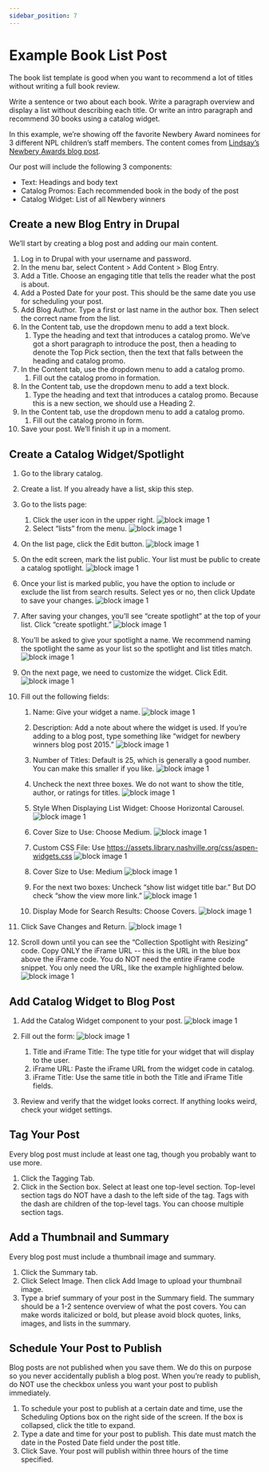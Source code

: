 ```yaml
---
sidebar_position: 7
---
```


# Example Book List Post

The book list template is good when you want to recommend a lot of titles without writing a full book review.

Write a sentence or two about each book. Write a paragraph overview and display a list without describing each title. Or write an intro paragraph and recommend 30 books using a catalog widget.

In this example, we’re showing off the favorite Newbery Award nominees for 3 different NPL children’s staff members. The content comes from [Lindsay’s Newbery Awards blog post](https://library.nashville.org/blog/2015/01/2015-newbery-awards).

Our post will include the following 3 components:
- Text: Headings and body text
- Catalog Promos: Each recommended book in the body of the post
- Catalog Widget: List of all Newbery winners

## Create a new Blog Entry in Drupal

We’ll start by creating a blog post and adding our main content.
1. Log in to Drupal with your username and password.
1. In the menu bar, select Content > Add Content > Blog Entry.
1. Add a Title. Choose an engaging title that tells the reader what the post is about.
1. Add a Posted Date for your post. This should be the same date you use for scheduling your post.
1. Add Blog Author. Type a first or last name in the author box. Then select the correct name from the list.
1. In the Content tab, use the dropdown menu to add a text block.
   1. Type the heading and text that introduces a catalog promo. We’ve got a short paragraph to introduce the post, then a heading to denote the Top Pick section, then the text that falls between the heading and catalog promo.
1. In the Content tab, use the dropdown menu to add a catalog promo.
   1. Fill out the catalog promo in formation.
1. In the Content tab, use the dropdown menu to add a text block.
   1. Type the heading and text that introduces a catalog promo. Because this is a new section, we should use a Heading 2.
1. In the Content tab, use the dropdown menu to add a catalog promo.
   1. Fill out the catalog promo in form.
1. Save your post. We’ll finish it up in a moment.

## Create a Catalog Widget/Spotlight

1. Go to the library catalog.

1. Create a list. If you already have a list, skip this step.

1. Go to the lists page:
   1. Click the user icon in the upper right.
   ![block image 1](/img/catalog-widget-2.png)
   1. Select “lists” from the menu.
   ![block image 1](/img/catalog-widget-3.png)

1. On the list page, click the Edit button.
![block image 1](/img/catalog-widget-4.png)

1. On the edit screen, mark the list public. Your list must be public to create a catalog spotlight.
![block image 1](/img/catalog-widget-5.png)

1. Once your list is marked public, you have the option to include or exclude the list from search results. Select yes or no, then click Update to save your changes.
![block image 1](/img/catalog-widget-6.png)

1. After saving your changes, you’ll see “create spotlight” at the top of your list. Click “create spotlight.”
![block image 1](/img/catalog-widget-7.png)

1. You’ll be asked to give your spotlight a name. We recommend naming the spotlight the same as your list so the spotlight and list titles match.
![block image 1](/img/catalog-widget-8.png)

1. On the next page, we need to customize the widget. Click Edit.
![block image 1](/img/catalog-widget-9.png)

1. Fill out the following fields:
   1. Name: Give your widget a name.
   ![block image 1](/img/catalog-widget-10.png)

   1. Description: Add a note about where the widget is used. If you’re adding to a blog post, type something like “widget for newbery winners blog post 2015.”
   ![block image 1](/img/catalog-widget-11.png)

   1. Number of Titles: Default is 25, which is generally a good number. You can make this smaller if you like.
   ![block image 1](/img/catalog-widget-12.png)

   1. Uncheck the next three boxes. We do not want to show the title, author, or ratings for titles.
   ![block image 1](/img/catalog-widget-13.png)

   1. Style When Displaying List Widget: Choose Horizontal Carousel.
   ![block image 1](/img/catalog-widget-14.png)

   1. Cover Size to Use: Choose Medium.
   ![block image 1](/img/catalog-widget-15.png)

   1. Custom CSS File: Use https://assets.library.nashville.org/css/aspen-widgets.css
   ![block image 1](/img/catalog-widget-16.png)

   1. Cover Size to Use: Medium
   ![block image 1](/img/catalog-widget-17.png)

   1. For the next two boxes: Uncheck “show list widget title bar.” But DO check “show the view more link.”
   ![block image 1](/img/catalog-widget-18.png)

   1. Display Mode for Search Results: Choose Covers.
   ![block image 1](/img/catalog-widget-19.png)

1. Click Save Changes and Return.
![block image 1](/img/catalog-widget-21.png)

1. Scroll down until you can see the “Collection Spotlight with Resizing” code. Copy ONLY the iFrame URL -- this is the URL in the blue box above the iFrame code. You do NOT need the entire iFrame code snippet. You only need the URL, like the example highlighted below.
![block image 1](/img/catalog-widget-20.png)

## Add Catalog Widget to Blog Post

1. Add the Catalog Widget component to your post.
![block image 1](/img/catalog-widget-23.png)

1. Fill out the form:
![block image 1](/img/catalog-widget-22.png)
   1. Title and iFrame Title: The type title for your widget that will display to the user.
   1. iFrame URL: Paste the iFrame URL from the widget code in catalog.
   1. iFrame Title: Use the same title in both the Title and iFrame Title fields.

1. Review and verify that the widget looks correct. If anything looks weird, check your widget settings.

## Tag Your Post

Every blog post must include at least one tag, though you probably want to use more.

1. Click the Tagging Tab.
1. Click in the Section box. Select at least one top-level section. Top-level section tags do NOT have a dash to the left side of the tag. Tags with the dash are children of the top-level tags. You can choose multiple section tags.

## Add a Thumbnail and Summary

Every blog post must include a thumbnail image and summary.

1. Click the Summary tab.
1. Click Select Image. Then click Add Image to upload your thumbnail image.
1. Type a brief summary of your post in the Summary field. The summary should be a 1-2 sentence overview of what the post covers. You can make words italicized or bold, but please avoid block quotes, links, images, and lists in the summary.

## Schedule Your Post to Publish

Blog posts are not published when you save them. We do this on purpose so you never accidentally publish a blog post. When you’re ready to publish, do NOT use the checkbox unless you want your post to publish immediately.

1. To schedule your post to publish at a certain date and time, use the Scheduling Options box on the right side of the screen. If the box is collapsed, click the title to expand.
1. Type a date and time for your post to publish. This date must match the date in the Posted Date field under the post title.
1. Click Save. Your post will publish within three hours of the time specified.
